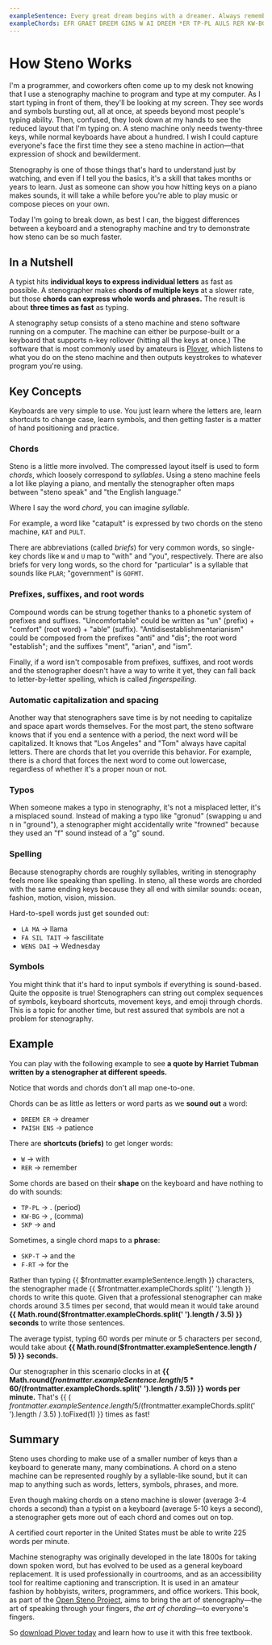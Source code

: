```yaml
---
exampleSentence: Every great dream begins with a dreamer. Always remember, you have within you the strength, the patience, and the passion to reach for the stars to change the world.
exampleChords: EFR GRAET DREEM GINS W AI DREEM *ER TP-PL AULS RER KW-BG U V W-N U -T STREN KW-BG -T PAISH ENS KW-BG SKP-T PASHN TO REECH F-RT STARS TO KHAING -T WORL TP-PL
---
```



# How Steno Works

I'm a programmer, and coworkers often come up to my desk not knowing that I use a stenography machine to program and type at my computer. As I start typing in front of them, they'll be looking at my screen. They see words and symbols bursting out, all at once, at speeds beyond most people's typing ability. Then, confused, they look down at my hands to see the reduced layout that I'm typing on. A steno machine only needs twenty-three keys, while normal keyboards have about a hundred. I wish I could capture everyone's face the first time they see a steno machine in action—that expression of shock and bewilderment.

Stenography is one of those things that's hard to understand just by watching, and even if I tell you the basics, it's a skill that takes months or years to learn. Just as someone can show you how hitting keys on a piano makes sounds, it will take a while before you're able to play music or compose pieces on your own.

Today I'm going to break down, as best I can, the biggest differences between a keyboard and a stenography machine and try to demonstrate how steno can be so much faster.

## In a Nutshell

A typist hits **individual keys to express individual letters** as fast as possible. A stenographer makes **chords of multiple keys** at a slower rate, but those **chords can express whole words and phrases.** The result is about **three times as fast** as typing.

A stenography setup consists of a steno machine and steno software running on a computer. The machine can either be purpose-built or a keyboard that supports n-key rollover (hitting all the keys at once.) The software that is most commonly used by amateurs is [Plover](https://openstenoproject.org/Plover), which listens to what you do on the steno machine and then outputs keystrokes to whatever program you're using.

## Key Concepts

Keyboards are very simple to use. You just learn where the letters are, learn shortcuts to change case, learn symbols, and then getting faster is a matter of hand positioning and practice.

### Chords

Steno is a little more involved. The compressed layout itself is used to form *chords*, which loosely correspond to *syllables*. Using a steno machine feels a lot like playing a piano, and mentally the stenographer often maps between "steno speak" and "the English language."

Where I say the word *chord*, you can imagine *syllable.*

For example, a word like "catapult" is expressed by two chords on the steno machine, `KAT` and `PULT`.

There are abbreviations (called *briefs*) for very common words, so single-key chords like `W` and `U` map to "with" and "you", respectively. There are also briefs for very long words, so the chord for "particular" is a syllable that sounds like `PLAR`; "government" is `GOFMT`.

### Prefixes, suffixes, and root words

Compound words can be strung together thanks to a phonetic system of prefixes and suffixes. "Uncomfortable" could be written as "un" (prefix) + "comfort" (root word) + "able" (suffix). "Antidisestablishmentarianism" could be composed from the prefixes "anti" and "dis"; the root word "establish"; and the suffixes "ment", "arian", and "ism".

Finally, if a word isn't composable from prefixes, suffixes, and root words and the stenographer doesn't have a way to write it yet, they can fall back to letter-by-letter spelling, which is called *fingerspelling*.

### Automatic capitalization and spacing

Another way that stenographers save time is by not needing to capitalize and space apart words themselves. For the most part, the steno software knows that if you end a sentence with a period, the next word will be capitalized. It knows that "Los Angeles" and "Tom" always have capital letters. There are chords that let you override this behavior. For example, there is a chord that forces the next word to come out lowercase, regardless of whether it's a proper noun or not.

### Typos

When someone makes a typo in stenography, it's not a misplaced letter, it's a misplaced sound. Instead of making a typo like "gronud" (swapping u and n in "ground"), a stenographer might accidentally write "frowned" because they used an "f" sound instead of a "g" sound.

### Spelling

Because stenography chords are roughly syllables, writing in stenography feels more like speaking than spelling. In steno, all these words are chorded with the same ending keys because they all end with similar sounds: ocean, fashion, motion, vision, mission.

Hard-to-spell words just get sounded out:

- `LA MA` → llama
- `FA SIL TAIT` → fascilitate
- `WENS DAI` → Wednesday

### Symbols

You might think that it's hard to input symbols if everything is sound-based. Quite the opposite is true! Stenographers can string out complex sequences of symbols, keyboard shortcuts, movement keys, and emoji through chords. This is a topic for another time, but rest assured that symbols are not a problem for stenography.

## Example

You can play with the following example to see **a quote by Harriet Tubman written by a stenographer at different speeds.**

<Demo-Paragraph />

Notice that words and chords don't all map one-to-one.

Chords can be as little as letters or word parts as we **sound out** a word:

- `DREEM ER` → dreamer
- `PAISH ENS` → patience

There are **shortcuts (briefs)** to get longer words:

- `W` → with
- `RER` → remember

Some chords are based on their **shape** on the keyboard and have nothing to do with sounds:

- `TP-PL` → . (period)
- `KW-BG` → , (comma)
- `SKP` → and

Sometimes, a single chord maps to a **phrase**:

- `SKP-T` → and the
- `F-RT` → for the

Rather than typing {{ $frontmatter.exampleSentence.length }} characters, the stenographer made {{ $frontmatter.exampleChords.split(' ').length }} chords to write this quote. Given that a professional stenographer can make chords around 3.5 times per second, that would mean it would take around **{{ Math.round($frontmatter.exampleChords.split(' ').length / 3.5) }} seconds** to write those sentences.

The average typist, typing 60 words per minute or 5 characters per second, would take about **{{ Math.round($frontmatter.exampleSentence.length / 5) }} seconds.**

Our stenographer in this scenario clocks in at **{{ Math.round($frontmatter.exampleSentence.length / 5 * 60 / ($frontmatter.exampleChords.split(' ').length / 3.5)) }} words per minute.** That's {{
  (
    $frontmatter.exampleSentence.length / 5 /
    ($frontmatter.exampleChords.split(' ').length / 3.5)
  ).toFixed(1)
}} times as fast!

## Summary

Steno uses chording to make use of a smaller number of keys than a keyboard to generate many, many combinations. A chord on a steno machine can be represented roughly by a syllable-like sound, but it can map to anything such as words, letters, symbols, phrases, and more.

Even though making chords on a steno machine is slower (average 3-4 chords a second) than a typist on a keyboard (average 5-10 keys a second), a stenographer gets more out of each chord and comes out on top.

A certified court reporter in the United States must be able to write 225 words per minute.

Machine stenography was originally developed in the late 1800s for taking down spoken word, but has evolved to be used as a general keyboard replacement. It is used professionally in courtrooms, and as an accessibility tool for realtime captioning and transcription. It is used in an amateur fashion by hobbyists, writers, programmers, and office workers. This book, as part of the [Open Steno Project](http://www.openstenoproject.org/), aims to bring the art of stenography—the art of speaking through your fingers, _the art of chording_—to everyone's fingers.

So [download Plover today](https://github.com/openstenoproject/plover/releases) and learn how to use it with this free textbook.
